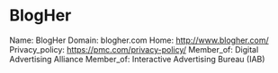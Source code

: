 
# BlogHer

Name: BlogHer
Domain: blogher.com
Home: http://www.blogher.com/
Privacy_policy: https://pmc.com/privacy-policy/
Member_of: Digital Advertising Alliance
Member_of: Interactive Advertising Bureau (IAB)
